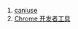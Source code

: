 1. [caniuse](http://caniuse.com/#feat=link-rel-prerender)
2. [Chrome 开发者工具](https://developers.google.cn/web/tools/chrome-devtools/?hl=zh-cn)

